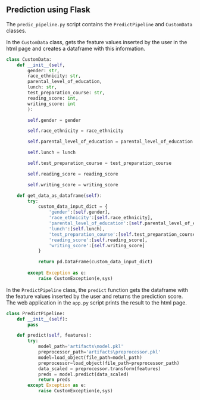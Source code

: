 <!-- Dont forget to add site/ to the .gitignore after the building-->
## Prediction using Flask

The `predic_pipeline.py` script contains the `PredictPipeline` and `CustomData` classes.


In the `CustomData` class, gets the feature values inserted by the user in the html page and creates a dataframe with this information. 

```python
class CustomData:
    def __init__(self, 
        gender: str,
        race_ethnicity: str,
        parental_level_of_education,
        lunch: str,
        test_preparation_course: str,
        reading_score: int,
        writing_score: int
        ):

        self.gender = gender

        self.race_ethnicity = race_ethnicity

        self.parental_level_of_education = parental_level_of_education

        self.lunch = lunch

        self.test_preparation_course = test_preparation_course

        self.reading_score = reading_score

        self.writing_score = writing_score

    def get_data_as_dataframe(self):
        try:
            custom_data_input_dict = {
                'gender':[self.gender],
                'race_ethnicity':[self.race_ethnicity],
                'parental_level_of_education':[self.parental_level_of_education],
                'lunch':[self.lunch],
                'test_preparation_course':[self.test_preparation_course],
                'reading_score':[self.reading_score],
                'writing_score':[self.writing_score]
            }

            return pd.DataFrame(custom_data_input_dict)
        
        except Exception as e:
            raise CustomException(e,sys)
```


In the `PredictPipeline` class, the `predict` function gets the dataframe with the feature values inserted by the user and returns the prediction score. The web application in the `app.py` script prints the result to the html page.

```python
class PredictPipeline:
    def __init__(self):
        pass

    def predict(self, features):
        try:    
            model_path='artifacts\model.pkl'
            preprocessor_path='artifacts\preprocessor.pkl'
            model=load_object(file_path=model_path)
            preprocessor=load_object(file_path=preprocessor_path)
            data_scaled = preprocessor.transform(features)
            preds = model.predict(data_scaled)
            return preds
        except Exception as e:
            raise CustomException(e,sys)
```